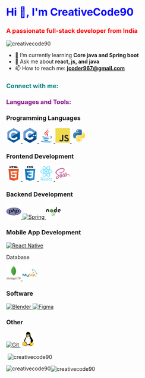 <h1 style="color: blue;">Hi 👋, I'm CreativeCode90</h1>
<h3 style="color: red;">A passionate full-stack developer from India</h3>
<p align="left"> 
  <img src="https://komarev.com/ghpvc/?username=creativecode90&label=Profile%20views&color=0e75b6&style=flat" alt="creativecode90" /> 
</p>

- 🌱 I’m currently learning **Core java and Spring boot**
- 💬 Ask me about **react, js, and java**
- 📫 How to reach me: **jcoder967@gmail.com**

<h3 style="color: teal;">Connect with me:</h3>
<p align="left">
  <!-- Add your social media or other links here if needed -->
</p>

<h3 style="color: purple;">Languages and Tools:</h3>

<!-- Programming Languages Section -->
<h3>Programming Languages</h3>
<div>
  <a href="https://github.com/CreativeCode90" target="_blank" rel="noreferrer">
    <img src="https://raw.githubusercontent.com/devicons/devicon/master/icons/c/c-original.svg" alt="C" width="40" height="40"/>
  </a>
  <a href="https://github.com/CreativeCode90" target="_blank" rel="noreferrer">
    <img src="https://raw.githubusercontent.com/devicons/devicon/master/icons/cplusplus/cplusplus-original.svg" alt="C++" width="40" height="40"/>
  </a>
  <a href="https://github.com/CreativeCode90" target="_blank" rel="noreferrer">
    <img src="https://raw.githubusercontent.com/devicons/devicon/master/icons/java/java-original.svg" alt="Java" width="40" height="40"/>
  </a>
  <a href="https://github.com/CreativeCode90" target="_blank" rel="noreferrer">
    <img src="https://raw.githubusercontent.com/devicons/devicon/master/icons/javascript/javascript-original.svg" alt="JavaScript" width="40" height="40"/>
  </a>
  <a href="https://github.com/CreativeCode90" target="_blank" rel="noreferrer">
    <img src="https://raw.githubusercontent.com/devicons/devicon/master/icons/python/python-original.svg" alt="Python" width="40" height="40"/>
  </a>
</div>

<h3>Frontend Development</h3>
<div>
  <a href="https://github.com/CreativeCode90" target="_blank" rel="noreferrer">
    <img src="https://raw.githubusercontent.com/devicons/devicon/master/icons/html5/html5-original-wordmark.svg" alt="HTML5" width="40" height="40"/>
  </a>
  <a href="https://github.com/CreativeCode90" target="_blank" rel="noreferrer">
    <img src="https://raw.githubusercontent.com/devicons/devicon/master/icons/css3/css3-original-wordmark.svg" alt="CSS3" width="40" height="40"/>
  </a>
  <a href="https://github.com/CreativeCode90" target="_blank" rel="noreferrer">
    <img src="https://raw.githubusercontent.com/devicons/devicon/master/icons/react/react-original-wordmark.svg" alt="React" width="40" height="40"/>
  </a>
  <a href="https://github.com/CreativeCode90" target="_blank" rel="noreferrer">
    <img src="https://raw.githubusercontent.com/devicons/devicon/master/icons/sass/sass-original.svg" alt="Sass" width="40" height="40"/>
  </a>
</div>

<h3>Backend Development</h3>
<div>
  <a href="https://github.com/CreativeCode90" target="_blank" rel="noreferrer">
    <img src="https://raw.githubusercontent.com/devicons/devicon/master/icons/php/php-original.svg" alt="PHP" width="40" height="40"/>
  </a>
  <a href="https://github.com/CreativeCode90" target="_blank" rel="noreferrer">
    <img src="https://www.vectorlogo.zone/logos/springio/springio-icon.svg" alt="Spring" width="40" height="40"/>
  </a>
  <a href="https://github.com/CreativeCode90" target="_blank" rel="noreferrer">
    <img src="https://raw.githubusercontent.com/devicons/devicon/master/icons/nodejs/nodejs-original-wordmark.svg" alt="Node.js" width="40" height="40"/>
  </a>
</div>

<h3>Mobile App Development</h3>
<div>
  <a href="https://github.com/CreativeCode90" target="_blank" rel="noreferrer">
    <img src="https://reactnative.dev/img/header_logo.svg" alt="React Native" width="40" height="40"/>
  </a>
</div>

<p>Database</p>
<div>
  <a href="https://github.com/CreativeCode90" target="_blank" rel="noreferrer">
    <img src="https://raw.githubusercontent.com/devicons/devicon/master/icons/mongodb/mongodb-original-wordmark.svg" alt="MongoDB" width="40" height="40"/>
  </a>
  <a href="https://github.com/CreativeCode90" target="_blank" rel="noreferrer">
    <img src="https://raw.githubusercontent.com/devicons/devicon/master/icons/mysql/mysql-original-wordmark.svg" alt="MySQL" width="40" height="40"/>
  </a>
</div>

<h3>Software</h3>
<div>
  <a href="https://github.com/CreativeCode90" target="_blank" rel="noreferrer">
    <img src="https://download.blender.org/branding/community/blender_community_badge_white.svg" alt="Blender" width="40" height="40"/>
  </a>
  <a href="https://github.com/CreativeCode90" target="_blank" rel="noreferrer">
    <img src="https://www.vectorlogo.zone/logos/figma/figma-icon.svg" alt="Figma" width="40" height="40"/>
  </a>
</div>

<h3>Other</h3>
<div>
  <a href="https://github.com/CreativeCode90" target="_blank" rel="noreferrer">
    <img src="https://www.vectorlogo.zone/logos/git-scm/git-scm-icon.svg" alt="Git" width="40" height="40"/>
  </a>
  <a href="https://github.com/CreativeCode90" target="_blank" rel="noreferrer">
    <img src="https://raw.githubusercontent.com/devicons/devicon/master/icons/linux/linux-original.svg" alt="Linux" width="40" height="40"/>
  </a>
</div>

<!-- GitHub Stats -->
<p>&nbsp;<img align="center" src="https://github-readme-stats.vercel.app/api?username=creativecode90&show_icons=true&locale=en" alt="creativecode90" /></p>
<div> 
  <p><img align="left" src="https://github-readme-stats.vercel.app/api/top-langs?username=creativecode90&show_icons=true&locale=en&layout=compact" alt="creativecode90" /></p>
</div>
<p><img align="center" src="https://github-readme-streak-stats.herokuapp.com/?user=creativecode90&" alt="creativecode90" /></p>
